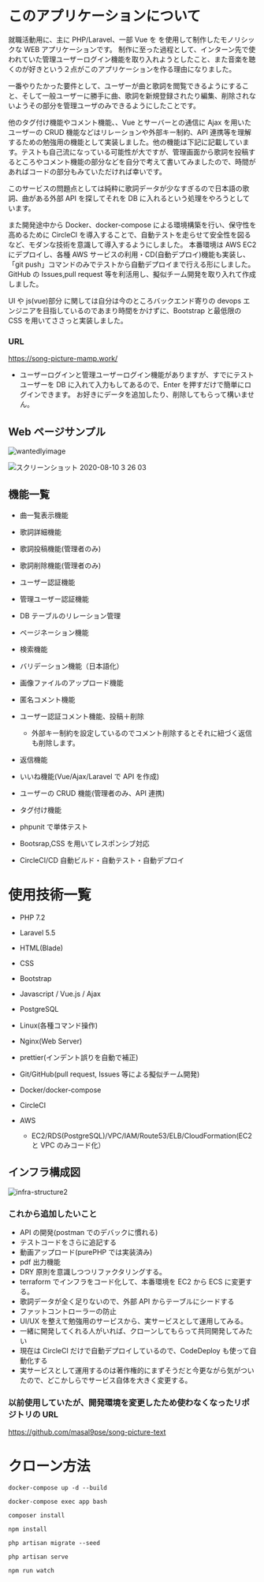 # このアプリケーションについて

就職活動用に、主に PHP/Laravel、一部 Vue を を使用して制作したモノリシックな WEB アプリケーションです。
制作に至った過程として、インターン先で使われていた管理ユーザーログイン機能を取り入れようとしたこと、また音楽を聴くのが好きという２点がこのアプリケーションを作る理由になりました。

一番やりたかった要件として、ユーザーが曲と歌詞を閲覧できるようにすること、そして一般ユーザーに勝手に曲、歌詞を新規登録されたり編集、削除されないようその部分を管理ユーザのみできるようにしたことです。

他のタグ付け機能やコメント機能、、Vue とサーバーとの通信に Ajax を用いたユーザーの CRUD 機能などはリレーションや外部キー制約、API 連携等を理解するための勉強用の機能として実装しました。他の機能は下記に記載しています。テストも自己流になっている可能性が大ですが、管理画面から歌詞を投稿するところやコメント機能の部分などを自分で考えて書いてみましたので、時間があればコードの部分もみていただければ幸いです。

このサービスの問題点としては純粋に歌詞データが少なすぎるので日本語の歌詞、曲がある外部 API を探してそれを DB に入れるという処理をやろうとしています。

また開発途中から Docker、docker-compose による環境構築を行い、保守性を高めるために CircleCI を導入することで、自動テストを走らせて安全性を図るなど、モダンな技術を意識して導入するようにしました。
本番環境は AWS EC2 にデプロイし、各種 AWS サービスの利用・CD(自動デプロイ)機能も実装し、「git push」コマンドのみでテストから自動デプロイまで行える形にしました。
GitHub の Issues,pull request 等を利活用し、擬似チーム開発を取り入れて作成しました。

UI や js(vue)部分 に関しては自分は今のところバックエンド寄りの devops エンジニアを目指しているのであまり時間をかけずに、Bootstrap と最低限の CSS を用いてささっと実装しました。

### URL

https://song-picture-mamp.work/

- ユーザーログインと管理ユーザーログイン機能がありますが、すでにテストユーザーを DB に入れて入力もしてあるので、Enter を押すだけで簡単にログインできます。
  お好きにデータを追加したり、削除してもらって構いません。

## Web ページサンプル

![wantedlyimage](https://user-images.githubusercontent.com/51937772/89991779-4acc7900-dcbf-11ea-8f55-08d89b96dc0a.png)

![スクリーンショット 2020-08-10 3 26 03](https://user-images.githubusercontent.com/51937772/89739154-3fa7fc00-dab9-11ea-8306-317996706339.png)

## 機能一覧

- 曲一覧表示機能

- 歌詞詳細機能

- 歌詞投稿機能(管理者のみ)

- 歌詞削除機能(管理者のみ)

- ユーザー認証機能

- 管理ユーザー認証機能

- DB テーブルのリレーション管理

- ページネーション機能

- 検索機能

- バリデーション機能（日本語化）

- 画像ファイルのアップロード機能

- 匿名コメント機能

- ユーザー認証コメント機能、投稿＋削除

  - 外部キー制約を設定しているのでコメント削除するとそれに紐づく返信も削除します。

- 返信機能

- いいね機能(Vue/Ajax/Laravel で API を作成)

- ユーザーの CRUD 機能(管理者のみ、API 連携)

- タグ付け機能

- phpunit で単体テスト

- Bootsrap,CSS を用いてレスポンシブ対応

- CircleCI/CD 自動ビルド・自動テスト・自動デプロイ

# 使用技術一覧

- PHP 7.2

* Laravel 5.5

* HTML(Blade)

* CSS

* Bootstrap

* Javascript / Vue.js / Ajax

* PostgreSQL

- Linux(各種コマンド操作)

- Nginx(Web Server)

* prettier(インデント誤りを自動で補正)

- Git/GitHub(pull request, Issues 等による擬似チーム開発)

* Docker/docker-compose

- CircleCI

- AWS
  - EC2/RDS(PostgreSQL)/VPC/IAM/Route53/ELB/CloudFormation(EC2 と VPC のみコード化）

## インフラ構成図

![infra-structure2](https://user-images.githubusercontent.com/51937772/87854452-1a5a1f00-c94d-11ea-99a8-9bf43b9f2ad8.png)

### これから追加したいこと

- API の開発(postman でのデバックに慣れる)
- テストコードをさらに追記する
- 動画アップロード(purePHP では実装済み)
- pdf 出力機能
- DRY 原則を意識しつつリファクタリングする。
- terraform でインフラをコード化して、本番環境を EC2 から ECS に変更する。
- 歌詞データが全く足りないので、外部 API からテーブルにシードする
- ファットコントローラーの防止
- UI/UX を整えて勉強用のサービスから、実サービスとして運用してみる。
- 一緒に開発してくれる人がいれば、クローンしてもらって共同開発してみたい
- 現在は CircleCI だけで自動デプロイしているので、CodeDeploy も使って自動化する
- 実サービスとして運用するのは著作権的にまずそうだと今更ながら気がついたので、どこかしらでサービス自体を大きく変更する。

### 以前使用していたが、開発環境を変更したため使わなくなったリポジトリの URL

https://github.com/masal9pse/song-picture-text

# クローン方法

```
docker-compose up -d --build

docker-compose exec app bash

composer install

npm install

php artisan migrate --seed

php artisan serve

npm run watch
```
